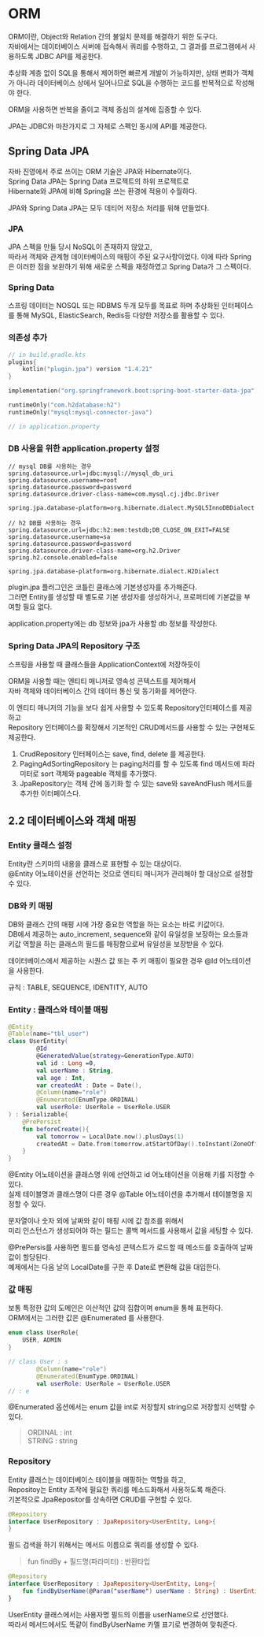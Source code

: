 # ORM

ORM이란, Object와 Relation 간의 불일치 문제를 해결하기 위한 도구다.   
자바에서는 데이터베이스 서버에 접속해서 쿼리를 수행하고, 그 결과를 프로그램에서 사용하도록 JDBC API를 제공한다.   

추상화 계층 없이 SQL을 통해서 제어하면 빠르게 개발이 가능하지만, 
상태 변화가 객체가 아니라 데이터베이스 상에서 일어나므로 SQL을 수행하는 코드를 반복적으로 작성해야 한다.   

ORM을 사용하면 반복을 줄이고 객체 중심의 설계에 집중할 수 있다.   

JPA는 JDBC와 마찬가지로 그 자체로 스펙인 동시에 API를 제공한다.   

## Spring Data JPA
자바 진영에서 주로 쓰이는 ORM 기술은 JPA와 Hibernate이다.   
Spring Data JPA는 Spring Data 프로젝트의 하위 프로젝트로   
Hibernate와 JPA에 비해 Spring을 쓰는 환경에 적용이 수월하다.   

JPA와 Spring Data JPA는 모두 데티어 저장소 처리를 위해 만들었다.

### JPA
JPA 스펙을 만들 당시 NoSQL이 존재하지 않았고,    
따라서 객체와 관계형 데이터베이스의 매핑이 주된 요구사항이었다.
이에 따라 Spring은 이러한 점을 보완하기 위해 새로운 스펙을 재정하였고 Spring Data가 그 스펙이다.   

### Spring Data
스프링 데이터는 NOSQL 또는 RDBMS 두개 모두를 목표로 하며
추상화된 인터페이스를 통해 MySQL, ElasticSearch, Redis등 다양한 저장소를 활용할 수 있다.   

### 의존성 추가
```kotlin
// in build.gradle.kts
plugins{
    kotlin("plugin.jpa") version "1.4.21"
}

implementation("org.springframework.boot:spring-boot-starter-data-jpa")

runtimeOnly("com.h2database:h2")
runtimeOnly("mysql:mysql-connector-java")

// in application.property
```
### DB 사용을 위한 application.property 설정
```properties
// mysql DB를 사용하는 경우 
spring.datasource.url=jdbc:mysql://mysql_db_uri
spring.datasource.username=root
spring.datasource.password=password
spring.datasource.driver-class-name=com.mysql.cj.jdbc.Driver

spring.jpa.database-platform=org.hibernate.dialect.MySQL5InnoDBDialect

// h2 DB를 사용하는 경우
spring.datasource.url=jdbc:h2:mem:testdb;DB_CLOSE_ON_EXIT=FALSE
spring.datasource.username=sa
spring.datasource.password=password
spring.datasource.driver-class-name=org.h2.Driver
spring.h2.console.enabled=false

spring.jpa.database-platform=org.hibernate.dialect.H2Dialect
```

plugin.jpa 플러그인은 코틀린 클래스에 기본생성자를 추가해준다.   
그러면 Entity를 생성할 때 별도로 기본 생성자를 생성하거나, 프로퍼티에 기본값을 부여할 필요 없다.   

application.property에는 db 정보와 jpa가 사용할 db 정보를 작성한다.

### Spring Data JPA의 Repository 구조

스프링을 사용할 때 클래스들을 ApplicationContext에 저장하듯이   

ORM을 사용할 때는 
엔티티 매니저로 영속성 콘텍스트를 제어해서    
자바 객체와 데이터베이스 간의 데이터 통신 및 동기화를 제어한다.

이 엔티티 매니저의 기능을 보다 쉽게 사용할 수 있도록 Repository인터페이스를 제공하고   
Repository 인터페이스를 확장해서 기본적인 CRUD메서드를 사용할 수 있는
구현체도 제공한다.

1. CrudRepository 인터페이스는 save, find, delete 를 제공한다.
2. PagingAdSortingRepository 는 paging처리를 할 수 있도록 find 메서드에 파라미터로 sort 객체와
pageable 객체를 추가했다.
3. JpaRepository는 객체 간에 동기화 할 수 있는 save와 saveAndFlush 메서드를 추가한 이터페이스다.

## 2.2 데이터베이스와 객체 매핑
### Entity 클래스 설정
Entity란 스키마의 내용을 클래스로 표현할 수 있는 대상이다.      
@Entity 어노테이션을 선언하는 것으로 엔티티 매니저가 관리해야 할 대상으로 설정할 수 있다.   

### DB와 키 매핑
DB와 클래스 간의 매핑 시에 가장 중요한 역할을 하는 요소는 바로 키값이다.   
DB에서 제공하는 auto_increment, sequence와 같이 유일성을 보장하는 요소들과   
키값 역할을 하는 클래스의 필드를 매핑함으로써 유일성을 보장받을 수 있다.   

데이터베이스에서 제공하는 시퀀스 값 또는 주 키 매핑이 필요한 경우 @Id 어노테이션을 사용한다.   

규칙 : TABLE, SEQUENCE, IDENTITY, AUTO

### Entity : 클래스와 테이블 매핑

```kotlin
@Entity
@Table(name="tbl_user")
class UserEntity(
		@Id
		@GeneratedValue(strategy=GenerationType.AUTO)
		val id : Long =0,
		val userName : String,
		val age : Int,
		var createdAt : Date = Date(),
        @Column(name="role")
		@Enumerated(EnumType.ORDINAL)
		val userRole: UserRole = UserRole.USER
) : Serializable{
	@PrePersist
	fun beforeCreate(){
		val tomorrow = LocalDate.now().plusDays(1)
		createdAt = Date.from(tomorrow.atStartOfDay().toInstant(ZoneOffset.UTC))
	}
}

```

@Entity 어노테이션을 클래스명 위에 선언하고 id 어노테이션을 이용해 키를 지정할 수 있다.  
실제 테이블명과 클래스명이 다른 경우 @Table 어노테이션을 추가해서 테이블명을 지정할 수 있다.

문자열이나 숫자 외에 날짜와 같이 매핑 시에 값 참조를 위해서   
미리 인스턴스가 생성되어야 하는 필드는 콜백 메서드를 사용해서 값을 세팅할 수 있다.   

@PrePersis를 사용하면 필드를 영속성 콘텍스트가 로드할 때 메소드를 호출하여 날짜 값이 할당된다.   
예제에서는 다음 날의 LocalDate를 구한 후 Date로 변환해 값을 대입한다.

### 값 매핑
보통 특정한 값의 도메인은 이산적인 값의 집합이며 enum을 통해 표현하다.    
ORM에서는 그러한 값은 @Enumerated 를 사용한다.

```kotlin
enum class UserRole{
	USER, ADMIN
}

// class User : s
        @Column(name="role")
		@Enumerated(EnumType.ORDINAL)
		val userRole: UserRole = UserRole.USER
// : e
```

@Enumerated 옵션에서는 enum 값을 int로 저장할지 string으로 저장할지 선택할 수 있다.
> ORDINAL : int   
> STRING : string

### Repository
Entity 클래스는 데이터베이스 테이블을 매핑하는 역할을 하고,    
Repositoy는 Entity 조작에 필요한 쿼리를 메소드화해서 사용하도록 해준다.   
기본적으로 JpaRepositor를 상속하면 CRUD를 구현할 수 있다.

```kotlin
@Repository
interface UserRepository : JpaRepository<UserEntity, Long>{
}
```

필드 검색을 하기 위해서는 메서드 이름으로 쿼리를 생성할 수 있다.   
> fun findBy + 필드명(파라미터) : 반환타입

```kotlin
@Repository
interface UserRepository : JpaRepository<UserEntity, Long>{
	fun findByUserName(@Param("userName") userName : String) : UserEntity
}
```

UserEntity 클래스에서는 사용자명 필드의 이름을 userName으로 선언했다.   
따라서 메서드에서도 똑같이 findByUserName 카멜 표기로 변경하여 맞춰준다.


